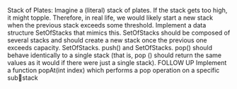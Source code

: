 Stack of Plates: Imagine a (literal) stack of plates. If the stack gets too high, it might topple. 
Therefore, in real life, we would likely start a new stack when the previous stack exceeds some 
threshold. Implement a data structure SetOfStacks that mimics this. SetOfStacks should be 
composed of several stacks and should create a new stack once the previous one exceeds capacity. 
SetOfStacks. push() and SetOfStacks. pop() should behave identically to a single stack 
(that is, pop () should return the same values as it would if there were just a single stack). 
FOLLOW UP 
Implement a function popAt(int index) which performs a pop operation on a specific substack
